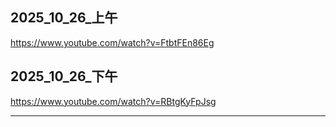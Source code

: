 ## 2025_10_26_上午

https://www.youtube.com/watch?v=FtbtFEn86Eg

## 2025_10_26_下午
https://www.youtube.com/watch?v=RBtgKyFpJsg

---
